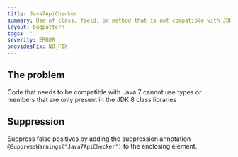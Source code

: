 ```yaml
---
title: Java7ApiChecker
summary: Use of class, field, or method that is not compatible with JDK 7
layout: bugpattern
tags: ''
severity: ERROR
providesFix: NO_FIX
---
```


<!--
*** AUTO-GENERATED, DO NOT MODIFY ***
To make changes, edit the @BugPattern annotation or the explanation in docs/bugpattern.
-->

## The problem
Code that needs to be compatible with Java 7 cannot use types or members that are only present in the JDK 8 class libraries

## Suppression
Suppress false positives by adding the suppression annotation `@SuppressWarnings("Java7ApiChecker")` to the enclosing element.
